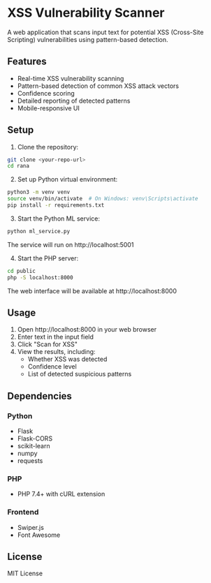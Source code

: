 # XSS Vulnerability Scanner

A web application that scans input text for potential XSS (Cross-Site Scripting) vulnerabilities using pattern-based detection.

## Features

- Real-time XSS vulnerability scanning
- Pattern-based detection of common XSS attack vectors
- Confidence scoring
- Detailed reporting of detected patterns
- Mobile-responsive UI

## Setup

1. Clone the repository:
```bash
git clone <your-repo-url>
cd rana
```

2. Set up Python virtual environment:
```bash
python3 -m venv venv
source venv/bin/activate  # On Windows: venv\Scripts\activate
pip install -r requirements.txt
```

3. Start the Python ML service:
```bash
python ml_service.py
```
The service will run on http://localhost:5001

4. Start the PHP server:
```bash
cd public
php -S localhost:8000
```
The web interface will be available at http://localhost:8000

## Usage

1. Open http://localhost:8000 in your web browser
2. Enter text in the input field
3. Click "Scan for XSS"
4. View the results, including:
   - Whether XSS was detected
   - Confidence level
   - List of detected suspicious patterns

## Dependencies

### Python
- Flask
- Flask-CORS
- scikit-learn
- numpy
- requests

### PHP
- PHP 7.4+ with cURL extension

### Frontend
- Swiper.js
- Font Awesome

## License

MIT License

